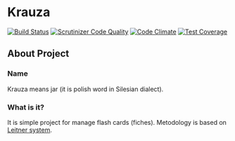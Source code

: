 # Krauza

[![Build Status](https://travis-ci.org/Krauza/webservice.svg?branch=master)](https://travis-ci.org/Krauza/webservice)
[![Scrutinizer Code Quality](https://scrutinizer-ci.com/g/Krauza/webservice/badges/quality-score.png?b=master)](https://scrutinizer-ci.com/g/Krauza/webservice/?branch=master)
[![Code Climate](https://codeclimate.com/github/Krauza/webservice/badges/gpa.svg)](https://codeclimate.com/github/Krauza/webservice)
[![Test Coverage](https://codeclimate.com/github/Krauza/webservice/badges/coverage.svg)](https://codeclimate.com/github/Krauza/webservice/coverage)

## About Project
### Name
Krauza means jar (it is polish word in Silesian dialect).

### What is it?
It is simple project for manage flash cards (fiches). Metodology is based on [Leitner system](https://en.wikipedia.org/wiki/Leitner_system).

